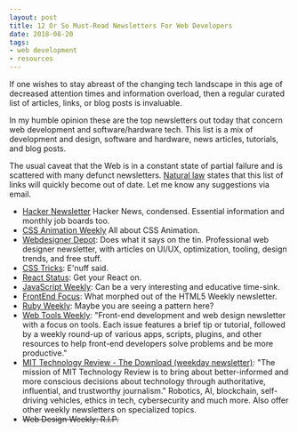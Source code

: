 ```yaml
---
layout: post    
title: 12 Or So Must-Read Newsletters For Web Developers
date: 2018-08-20
tags: 
- web development
- resources 
---
```

If one wishes to stay abreast of the changing tech landscape in this age of decreased attention times and information overload, then a regular curated list of articles, links, or blog posts is invaluable. 

In my humble opinion these are the top newsletters out today that concern web development and software/hardware tech.<!-- more --> This list is a mix of development and design, software and hardware, news articles, tutorials, and blog posts.

The usual caveat that the Web is in a constant state of partial failure and is scattered with many defunct newsletters. [Natural law](https://en.wikipedia.org/wiki/Link_rot) states that this list of links will quickly become out of date. Let me know any suggestions via email.

- [Hacker Newsletter](https://www.hackernewsletter.com/) Hacker News, condensed. Essential information and monthly job boards too. 
- [CSS Animation Weekly](https://cssanimation.rocks/weekly/) All about CSS Animation.
- [Webdesigner Depot](https://www.webdesignerdepot.com/): Does what it says on the tin. Professional web designer newsletter, with articles on UI/UX, optimization, tooling, design trends, and free stuff. 
- [CSS Tricks](https://css-tricks.com/newsletters/): E'nuff said.
- [React Status](https://react.statuscode.com/): Get your React on. 
- [JavaScript Weekly](https://javascriptweekly.com/): Can be a very interesting and educative time-sink. 
- [FrontEnd Focus](https://frontendfoc.us/): What morphed out of the HTML5 Weekly newsletter. 
- [Ruby Weekly](https://rubyweekly.com/): Maybe you are seeing a pattern here? 
- [Web Tools Weekly](https://webtoolsweekly.com/): "Front-end development and web design newsletter with a focus on tools. Each issue features a brief tip or tutorial, followed by a weekly round-up of various apps, scripts, plugins, and other resources to help front-end developers solve problems and be more productive."
- [MIT Technology Review - The Download (weekday newsletter)](https://www.technologyreview.com/the-download/): "The mission of MIT Technology Review is to bring about better-informed and more conscious decisions about technology through authoritative, influential, and trustworthy journalism." Robotics, AI, blockchain, self-driving vehicles, ethics in tech, cybersecurity and much more. Also offer other weekly newsletters on specialized topics. 
- <strike>Web Design Weekly: R.I.P.</strike>



